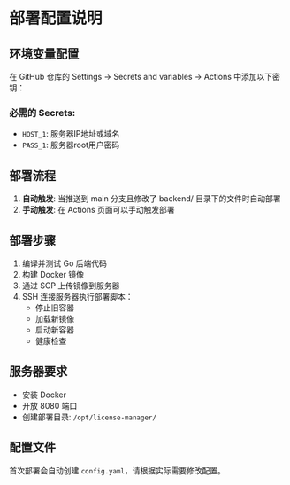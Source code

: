 # 部署配置说明

## 环境变量配置

在 GitHub 仓库的 Settings -> Secrets and variables -> Actions 中添加以下密钥：

### 必需的 Secrets:
- `HOST_1`: 服务器IP地址或域名
- `PASS_1`: 服务器root用户密码

## 部署流程

1. **自动触发**: 当推送到 main 分支且修改了 backend/ 目录下的文件时自动部署
2. **手动触发**: 在 Actions 页面可以手动触发部署

## 部署步骤

1. 编译并测试 Go 后端代码
2. 构建 Docker 镜像
3. 通过 SCP 上传镜像到服务器
4. SSH 连接服务器执行部署脚本：
   - 停止旧容器
   - 加载新镜像
   - 启动新容器
   - 健康检查

## 服务器要求

- 安装 Docker
- 开放 8080 端口
- 创建部署目录: `/opt/license-manager/`

## 配置文件

首次部署会自动创建 `config.yaml`，请根据实际需要修改配置。
